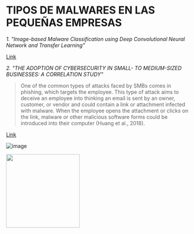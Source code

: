 # TIPOS DE MALWARES EN LAS PEQUEÑAS EMPRESAS

*1. "Image-based Malware Classification using Deep Convolutional
Neural Network and Transfer Learning"*

[Link](https://dl.acm.org/doi/pdf/10.1145/3503047.3503081)

*2. "THE ADOPTION OF CYBERSECURITY IN SMALL- TO MEDIUM-SIZED
BUSINESSES: A CORRELATION STUDY"*

>One of the common types of attacks faced by SMBs comes in phishing, which targets the
employee. This type of attack aims to deceive an employee into thinking an email is sent by an
owner, customer, or vendor and could contain a link or attachment infected with malware. When
the employee opens the attachment or clicks on the link, malware or other malicious software
forms could be introduced into their computer (Huang et al., 2018).


[Link](https://media.proquest.com/media/hms/PFT/2/kgtgJ?_s=VTralaBxRMxJkwvIfCF5R6Rs%2BsQ%3D)

![image](https://github.com/Sebz16/Investigacion/assets/93724041/535c60e9-31ec-493f-a5c5-21a4a8ca2025)

<img src="[http://....jpg](https://github.com/Sebz16/Investigacion/assets/93724041/535c60e9-31ec-493f-a5c5-21a4a8ca2025)https://github.com/Sebz16/Investigacion/assets/93724041/535c60e9-31ec-493f-a5c5-21a4a8ca2025" width="200" height="200" />
